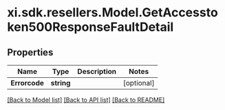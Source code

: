 # xi.sdk.resellers.Model.GetAccesstoken500ResponseFaultDetail

## Properties

Name | Type | Description | Notes
------------ | ------------- | ------------- | -------------
**Errorcode** | **string** |  | [optional] 

[[Back to Model list]](../README.md#documentation-for-models) [[Back to API list]](../README.md#documentation-for-api-endpoints) [[Back to README]](../README.md)

